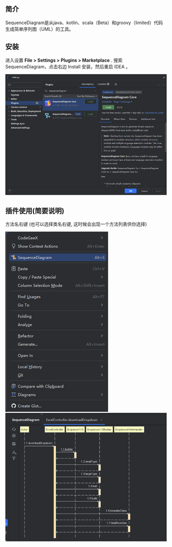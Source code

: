 ## 简介

SequenceDiagram是从java、kotlin、scala（Beta）和groovy（limited）代码生成简单序列图（UML）的工具。

## 安装

进入设置 **File > Settings > Plugins > Marketplace** . 搜索 SequenceDiagram，点击右边 Install 安装，然后重启 IDEA 。

![1726743388580](image/SequenceDiagram/1726743388580.png)

## 插件使用(简要说明)

方法名右键 (也可以选择类名右键, 这时候会出现一个方法列表供你选择)

![1726744097132](image/5.SequenceDiagram/1726744097132.png)![1726744125977](image/5.SequenceDiagram/1726744125977.png)
